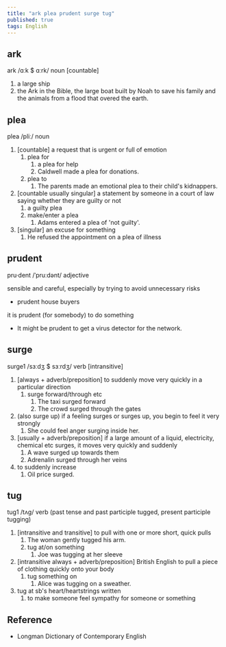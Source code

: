 ```yaml
---
title: "ark plea prudent surge tug"
published: true
tags: English
---
```


## ark

ark /ɑːk $ ɑːrk/ noun [countable]

1. a large ship
2. the Ark in the Bible, the large boat built by Noah to save his family and the animals
   from a flood that overed the earth.

## plea

plea /pliː/ noun

1. [countable] a request that is urgent or full of emotion
   1. plea for
      1. a plea for help
      2. Caldwell made a plea for donations.
   2. plea to
      1. The parents made an emotional plea to their child's kidnappers.
2. [countable usually singular] a statement by someone in a court of law saying whether
   they are guilty or not
   1. a guilty plea
   2. make/enter a plea
      1. Adams entered a plea of 'not guilty'.
3. [singular] an excuse for something
   1. He refused the appointment on a plea of illness

## prudent

pru·dent /ˈpruːdənt/ adjective

sensible and careful, especially by trying to avoid unnecessary risks

- prudent house buyers

it is prudent (for somebody) to do something

- It might be prudent to get a virus detector for the network.

## surge

surge1 /sɜːdʒ $ sɜːrdʒ/ verb [intransitive]

1. [always + adverb/preposition] to suddenly move very quickly in a particular direction
   1. surge forward/through etc
      1. The taxi surged forward
      2. The crowd surged through the gates
2. (also surge up) if a feeling surges or surges up, you begin to feel it very strongly
   1. She could feel anger surging inside her.
3. [usually + adverb/preposition] if a large amount of a liquid, electricity, chemical etc
   surges, it moves very quickly and suddenly
   1. A wave surged up towards them
   2. Adrenalin surged through her veins
4. to suddenly increase
   1. Oil price surged.

## tug

tug1 /tʌɡ/ verb (past tense and past participle tugged, present participle tugging)

1. [intransitive and transitive] to pull with one or more short, quick pulls
   1. The woman gently tugged his arm.
   2. tug at/on something
      1. Joe was tugging at her sleeve
2. [intransitive always + adverb/preposition] British English to pull a piece of clothing
   quickly onto your body
   1. tug something on
      1. Alice was tugging on a sweather.
3. tug at sb's heart/heartstrings written
   1. to make someone feel sympathy for someone or something

## Reference

- Longman Dictionary of Contemporary English